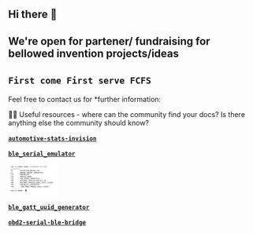 ## Hi there 👋
## We're open for partener/ fundraising for bellowed invention projects/ideas 
## ```First come First serve FCFS```

Feel free to contact us for *further information:

👨‍🚀 Useful resources - where can the community find your docs? Is there anything else the community 
should know?

[**```automotive-stats-invision```**](https://github.com/automotive-hub/automotive-stats-invision)

[**```ble_serial_emulator```**](https://github.com/automotive-hub/https://github.com/automotive-hub/tools_kit)

<img src="https://github.com/automotive-hub/.github/blob/master/imgs/debug-ble-emulator-tool.jpg" width=20%>

[**```ble_gatt_uuid_generator```**](https://github.com/automotive-hub/https://github.com/automotive-hub/tools_kit)

[**```obd2-serial-ble-bridge```**](https://github.com/automotive-hub/arduino-obd2-canbus-uart)

